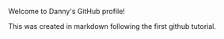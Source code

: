 Welcome to Danny's GitHub profile!

This was created in markdown following the first github tutorial.
